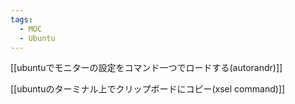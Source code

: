 ```yaml
---
tags:
  - MOC
  - Ubuntu
---
```

[[ubuntuでモニターの設定をコマンド一つでロードする(autorandr)]]

[[ubuntuのターミナル上でクリップボードにコピー(xsel command)]]